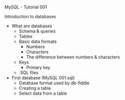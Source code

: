 MySQL - Tutorial 001

Introduction to databases
- What are databases
  - Schema & queries
  - Tables
  - Basic data formats
    - Numbers
    - Characters
    - The difference between numbers & characters
  - Keys
    - Primary key
  - .SQL files
- First database (MySQL 001.sql)
  - Database format used by db-fiddle
  - Creating a table
  - Select data from a table